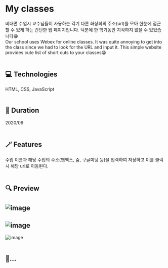 # My classes
비대면 수업시 교수님들이 사용하는 각기 다른 화상회의 주소(url)를 모아 한눈에 접근할 수 있게 하는 간단한 웹 페이지입니다.
덕분에 한 학기동안 지각하지 않을 수 있었습니다😁<br>
Our school uses Webex for online classes. It was quite annoying to get into the class since we had to look for the URL and input it. 
This simple website provides cute list of short cuts to your classes😁
<br>
<br>

## 💻 Technologies 
HTML, CSS, JavaScript
<br>
<br>

## 📆 Duration
2020/09
<br>
<br>

## 🪄 Features
수업 이름과 해당 수업의 주소(웹엑스, 줌, 구글미팅 등)을 입력하여 저장하고 이를 클릭시 해당 url로 이동된다.
<br>
<br>

## 🔍 Preview
![image](https://user-images.githubusercontent.com/51855129/159111059-494d0e13-641f-4347-83c8-9e0dd7157601.png)
---
![image](https://user-images.githubusercontent.com/51855129/159111119-cd28fd9a-7c64-4051-9242-77f565787abc.png)
---
![image](https://user-images.githubusercontent.com/51855129/159111132-f02f1c83-fec2-4727-bd5b-9601e236c348.png)
<br>
<br>

## 🎈...

<br>
<br>
